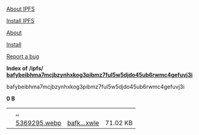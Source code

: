 [About IPFS](https://ipfs.io/)

[Install IPFS](https://ipfs.io/#install)

[About](https://ipfs.io/)

[Install](https://ipfs.io/#install)

[Report a bug](https://github.com/ipfs/kubo/issues/new/choose "Report a bug")

**Index of**
**/ipfs/ [bafybeibhma7mcjbzynhxkog3pibmz7ful5w5djdo45ub6rwmc4gefuvj3i](https://bafybeibhma7mcjbzynhxkog3pibmz7ful5w5djdo45ub6rwmc4gefuvj3i.ipfs.w3s.link/ipfs/bafybeibhma7mcjbzynhxkog3pibmz7ful5w5djdo45ub6rwmc4gefuvj3i)**

bafybeibhma7mcjbzynhxkog3pibmz7ful5w5djdo45ub6rwmc4gefuvj3i


**0 B**

|     |     |     |     |
| --- | --- | --- | --- |
|  | [..](https://bafybeibhma7mcjbzynhxkog3pibmz7ful5w5djdo45ub6rwmc4gefuvj3i.ipfs.w3s.link/) |  |  |
|  | [5369295.webp](https://bafybeibhma7mcjbzynhxkog3pibmz7ful5w5djdo45ub6rwmc4gefuvj3i.ipfs.w3s.link/ipfs/bafybeibhma7mcjbzynhxkog3pibmz7ful5w5djdo45ub6rwmc4gefuvj3i/5369295.webp) | [bafk…xwle](https://bafybeibhma7mcjbzynhxkog3pibmz7ful5w5djdo45ub6rwmc4gefuvj3i.ipfs.w3s.link/ipfs/bafkreidp5yvccaj5cc5fwqcvl4d4gxowctpbnaxi66wn4mji5s2gpmxwle?filename=5369295.webp) | 71.02 KB |